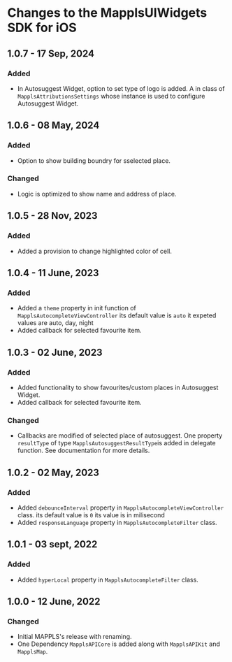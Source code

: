 # Changes to the MapplsUIWidgets SDK for iOS

## 1.0.7 - 17 Sep, 2024

### Added
- In Autosuggest Widget, option to set type of logo is added. A in class of `MapplsAttributionsSettings` whose instance is used to configure Autosuggest Widget.

## 1.0.6 - 08 May, 2024

### Added
- Option to show building boundry for sselected place.

### Changed
- Logic is optimized to show name and address of place.

## 1.0.5 - 28 Nov, 2023

### Added
- Added a provision to change highlighted color of cell.

## 1.0.4 - 11 June, 2023

### Added
- Added a `theme` property in init function of `MapplsAutocompleteViewController` its default value is `auto` it expeted values are auto, day, night
- Added callback for selected favourite item.


## 1.0.3 - 02 June, 2023

### Added
- Added functionality to show favourites/custom places in Autosuggest Widget. 
- Added callback for selected favourite item.

### Changed

- Callbacks are modified of selected place of autosuggest. One property `resultType` of type `MapplsAutosuggestResultType`is added in delegate function. See documentation for more details.

## 1.0.2 - 02 May, 2023

### Added
- Added `debounceInterval` property in `MapplsAutocompleteViewController` class. its default value is `0` its value is in milisecond
- Added `responseLanguage` property in `MapplsAutocompleteFilter` class.

## 1.0.1 - 03 sept, 2022

### Added
- Added `hyperLocal` property in `MapplsAutocompleteFilter` class.

## 1.0.0 - 12 June, 2022

### Changed

- Initial MAPPLS's release with renaming.
- One Dependency `MapplsAPICore` is added along with `MapplsAPIKit` and `MapplsMap`.
